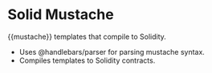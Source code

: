 # Solid Mustache

{{mustache}} templates that compile to Solidity.

- Uses @handlebars/parser for parsing mustache syntax.
- Compiles templates to Solidity contracts.
